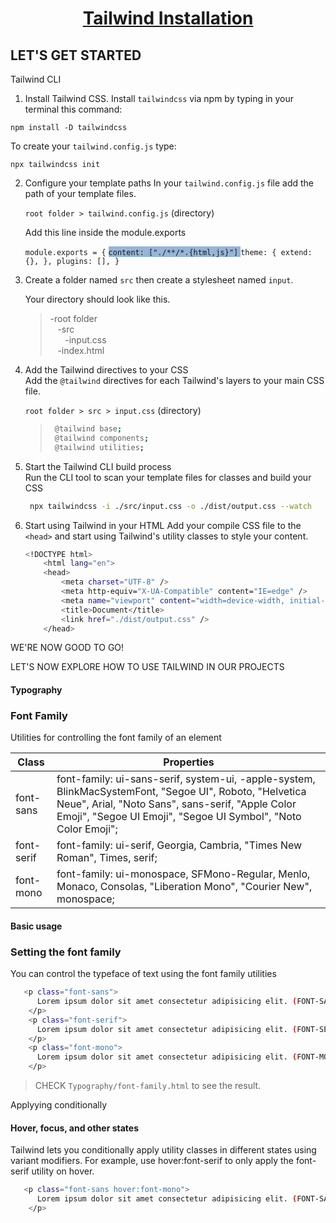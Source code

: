 <h1 style="text-align: center"><a href="https://tailwindcss.com/docs/installation">Tailwind Installation</a></h1>

## LET'S GET STARTED

Tailwind CLI

1. Install Tailwind CSS.
   Install `tailwindcss` via npm by typing in your terminal this command:

`npm install -D tailwindcss`

To create your `tailwind.config.js` type:

`npx tailwindcss init`

2. Configure your template paths
   In your `tailwind.config.js` file add the path of your template files.

   `root folder > tailwind.config.js` (directory)

   Add this line inside the module.exports

   `module.exports = {`
   <span style="background-color: rgba(51, 110, 176, 0.5)"> `content: ["./**/*.{html,js}"]` </span>
   `theme: { extend: {}, }, plugins: [], }`

3. Create a folder named `src` then create a stylesheet named `input`.

   Your directory should look like this.

   > -root folder  
   > &nbsp;&nbsp;&nbsp;-src  
   > &nbsp;&nbsp;&nbsp;&nbsp;&nbsp;&nbsp;-input.css  
   > &nbsp;&nbsp;&nbsp;-index.html

4. Add the Tailwind directives to your CSS  
   Add the `@tailwind` directives for each Tailwind's layers to your main CSS file.

   `root folder > src > input.css` (directory)

   > ```bash
   >  @tailwind base;
   >  @tailwind components;
   >  @tailwind utilities;
   > ```

5. Start the Tailwind CLI build process  
   Run the CLI tool to scan your template files for classes and build your CSS

   ```bash
    npx tailwindcss -i ./src/input.css -o ./dist/output.css --watch
   ```

6. Start using Tailwind in your HTML
   Add your compile CSS file to the `<head>` and start using Tailwind's utility classes to style your content.

   ```bash
   <!DOCTYPE html>
       <html lang="en">
       <head>
           <meta charset="UTF-8" />
           <meta http-equiv="X-UA-Compatible" content="IE=edge" />
           <meta name="viewport" content="width=device-width, initial-scale=1.0" />
           <title>Document</title>
           <link href="./dist/output.css" />
       </head>
   ```

WE'RE NOW GOOD TO GO!

LET'S NOW EXPLORE HOW TO USE TAILWIND IN OUR PROJECTS

#### Typography

### Font Family

Utilities for controlling the font family of an element

| Class      | Properties                                                                                                                                                                                                                    |
| ---------- | ----------------------------------------------------------------------------------------------------------------------------------------------------------------------------------------------------------------------------- |
| font-sans  | font-family: ui-sans-serif, system-ui, -apple-system, BlinkMacSystemFont, "Segoe UI", Roboto, "Helvetica Neue", Arial, "Noto Sans", sans-serif, "Apple Color Emoji", "Segoe UI Emoji", "Segoe UI Symbol", "Noto Color Emoji"; |
| font-serif | font-family: ui-serif, Georgia, Cambria, "Times New Roman", Times, serif;                                                                                                                                                     |
| font-mono  | font-family: ui-monospace, SFMono-Regular, Menlo, Monaco, Consolas, "Liberation Mono", "Courier New", monospace;                                                                                                              |

#### Basic usage

### Setting the font family

You can control the typeface of text using the font family utilities

```bash
   <p class="font-sans">
      Lorem ipsum dolor sit amet consectetur adipisicing elit. (FONT-SANS)
    </p>
    <p class="font-serif">
      Lorem ipsum dolor sit amet consectetur adipisicing elit. (FONT-SERIF)
    </p>
    <p class="font-mono">
      Lorem ipsum dolor sit amet consectetur adipisicing elit. (FONT-MONO)
    </p>
```

> CHECK `Typography/font-family.html` to see the result.

Applyying conditionally

#### Hover, focus, and other states

Tailwind lets you conditionally apply utility classes in different states using variant modifiers. For example, use hover:font-serif to only apply the font-serif utility on hover.

```bash
   <p class="font-sans hover:font-mono">
      Lorem ipsum dolor sit amet consectetur adipisicing elit. (FONT-SANS)
    </p>
```
